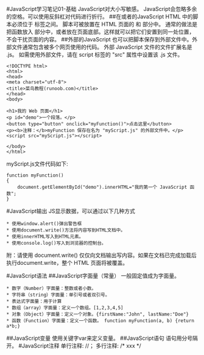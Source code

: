 #JavaScript学习笔记01-基础
JavaScript对大小写敏感。 JavaScript会忽略多余的空格。可以使用反斜杠对代码进行折行。
##在<head>或者<body>的JavaScript
HTML 中的脚本必须位于 <script> 与 </script> 标签之间。
脚本可被放置在 HTML 页面的 <body> 和 <head> 部分中。
通常的做法是把函数放入 <head> 部分中，或者放在页面底部。这样就可以把它们安置到同一处位置，不会干扰页面的内容。
##外部的JavaScript
也可以把脚本保存到外部文件中。外部文件通常包含被多个网页使用的代码。
外部 JavaScript 文件的文件扩展名是 .js。
如需使用外部文件，请在 script 标签的 "src" 属性中设置该 .js 文件。

```
<!DOCTYPE html>
<html>
<head> 
<meta charset="utf-8"> 
<title>菜鸟教程(runoob.com)</title> 
</head>
<body>
	
<h1>我的 Web 页面</h1>
<p id="demo">一个段落。</p>
<button type="button" onclick="myFunction()">点击这里</button>
<p><b>注释：</b>myFunction 保存在名为 "myScript.js" 的外部文件中。</p>
<script src="myScript.js"></script>
	
</body>
</html>
```

myScript.js文件代码如下:
```
function myFunction()
{
    document.getElementById("demo").innerHTML="我的第一个 JavaScript 函数";
}
```

#JavaScript输出
JS显示数据，可以通过以下几种方式

```
* 使用window.alert()弹出警告框
* 使用document.write()方法将内容写到HTML文档中。
* 使用innerHTML写入到HTML元素。
* 使用console.log()写入到浏览器的控制台。
```
附：请使用 document.write() 仅仅向文档输出写内容。如果在文档已完成加载后执行document.write，整个 HTML 页面将被覆盖。

#JavaScript语法
##JavaScript字面量（常量）
一般固定值成为字面量。
```
* 数字（Number）字面量：整数或者小数。
* 字符串（string）字面量：单引号或者双引号。
* 表达式字面量：用于计算
* 数组（array）字面量：定义一个数组。[1,2,3,4,5]
* 对象（Object）字面量：定义一个对象。{firstName:"John", lastName:"Doe"}
* 函数（Function）字面量：定义一个函数。 function myFunction(a, b) {return a*b;}
```

##JavaScript变量
使用关键字var来定义变量。
##JavaScript语句
语句用分号隔开。
#JavaScript注释
单行注释: //； 多行注释: /* xxx */






